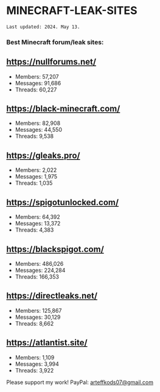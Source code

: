 # MINECRAFT-LEAK-SITES
`Last updated: 2024. May 13.`

### Best Minecraft forum/leak sites:

## https://nullforums.net/
- Members: 57,207
- Messages: 91,686
- Threads: 60,227

## https://black-minecraft.com/
- Members: 82,908
- Messages: 44,550
- Threads: 9,538

## https://gleaks.pro/
- Members: 2,022
- Messages: 1,975
- Threads: 1,035

## https://spigotunlocked.com/
- Members: 64,392
- Messages: 13,372
- Threads: 4,383

## https://blackspigot.com/
- Members: 486,026
- Messages: 224,284
- Threads: 166,353

## https://directleaks.net/
- Members: 125,867
- Messages: 30,129
- Threads: 8,662

## https://atlantist.site/
- Members: 1,109
- Messages: 3,994
- Threads: 3,922

Please support my work! PayPal: arteffkods07@gmail.com
